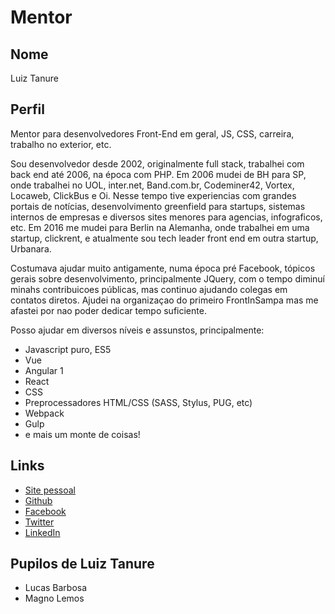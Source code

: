 # Mentor

## Nome

Luiz Tanure

## Perfil

Mentor para desenvolvedores Front-End em geral, JS, CSS, carreira, trabalho no exterior, etc.

Sou desenvolvedor desde 2002, originalmente full stack, trabalhei com back end até 2006, na época com PHP. Em 2006 mudei de BH para SP, onde trabalhei no UOL, inter.net, Band.com.br, Codeminer42, Vortex, Locaweb, ClickBus e Oi. Nesse tempo tive experiencias com grandes portais de notícias, desenvolvimento greenfield para startups, sistemas internos de empresas e diversos sites menores para agencias, infograficos, etc.
Em 2016 me mudei para Berlin na Alemanha, onde trabalhei em uma startup, clickrent, e atualmente sou tech leader front end em outra startup, Urbanara.

Costumava ajudar muito antigamente, numa época pré Facebook, tópicos gerais sobre desenvolvimento, principalmente JQuery, com o tempo diminuí minahs contribuicoes públicas, mas continuo ajudando colegas em contatos diretos.
Ajudei na organizaçao do primeiro FrontInSampa mas me afastei por nao poder dedicar tempo suficiente.

Posso ajudar em diversos níveis e assunstos, principalmente:

- Javascript puro, ES5
- Vue
- Angular 1
- React
- CSS
- Preprocessadores HTML/CSS (SASS, Stylus, PUG, etc)
- Webpack
- Gulp
- e mais um monte de coisas!

## Links

* [Site pessoal](http://letanure.github.io/)
* [Github](https://github.com/letanure/)
* [Facebook](https://www.facebook.com/letanure)
* [Twitter](https://twitter.com/tanure)
* [LinkedIn](https://www.linkedin.com/in/letanure/)


## Pupilos de Luiz Tanure

- Lucas Barbosa
- Magno Lemos

